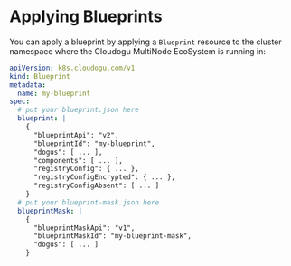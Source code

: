 # Applying Blueprints

You can apply a blueprint by applying a `Blueprint` resource to the cluster namespace where the Cloudogu MultiNode EcoSystem is running in:

```yaml
apiVersion: k8s.cloudogu.com/v1
kind: Blueprint
metadata:
  name: my-blueprint
spec:
  # put your blueprint.json here
  blueprint: |
    {
      "blueprintApi": "v2",
      "blueprintId": "my-blueprint",
      "dogus": [ ... ],
      "components": [ ... ],
      "registryConfig": { ... },
      "registryConfigEncrypted": { ... },
      "registryConfigAbsent": [ ... ]
    }
  # put your blueprint-mask.json here
  blueprintMask: |
    {
      "blueprintMaskApi": "v1",
      "blueprintMaskId": "my-blueprint-mask",
      "dogus": [ ... ]
    }
```
